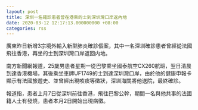 ```yaml
---
layout: post
title: 深圳一名確診患者曾在港乘的士到深圳灣口岸返內地
date: 2020-03-12 12:17:13.000000000 +08:00
categories: rss
---
```


廣東昨日新增3宗境外輸入新型肺炎確診個案，其中一名深圳確診患者曾經從法國飛往香港，再坐的士到深圳灣口岸返回内地。

南方新聞網報道，25歲男患者星期一從巴黎乘坐國泰航空CX260航班，翌日清晨到達香港機場，其後乘坐車牌UF1749的士到達深圳灣口岸，由於他的健康申報卡顯示有法國旅遊史、並曾經出現咳痰等徵狀，深圳海關將他送院，最終確診。

報道指，患者上月7日從深圳前往香港，飛往巴黎公幹，期間一名與他共事的法國籍人士有發燒，患者本月2日開始出現病徵。
